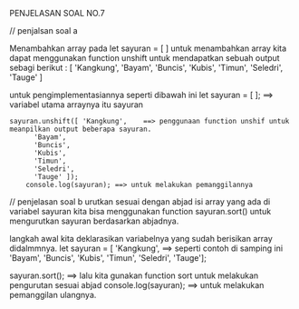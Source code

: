 PENJELASAN SOAL NO.7 

// penjalsan soal a 

Menambahkan array pada let sayuran = [ ]
untuk menambahkan array kita dapat menggunakan function unshift untuk mendapatkan sebuah output sebagi berikut :
[ 'Kangkung',
	'Bayam',
	'Buncis',
	'Kubis',
	'Timun',
	'Seledri',
	'Tauge' ]

untuk pengimplementasiannya seperti dibawah ini
let sayuran = [ ]; ==> variabel utama arraynya itu sayuran 

    sayuran.unshift([ 'Kangkung',    ==> penggunaan function unshif untuk meanpilkan output beberapa sayuran.
		  'Bayam',
		  'Buncis',
		  'Kubis',
		  'Timun',
		  'Seledri',
		  'Tauge' ]);
        console.log(sayuran); ==> untuk melakukan pemanggilannya

// penjelasan soal b 
urutkan sesuai dengan abjad isi array yang ada di variabel sayuran 
kita bisa menggunakan function sayuran.sort() untuk mengurutkan sayuran berdasarkan abjadnya. 

langkah awal kita deklarasikan variabelnya yang sudah berisikan array didalmmnya. 
let sayuran = [ 'Kangkung', ==> seperti contoh di samping ini 
		  'Bayam',
		  'Buncis',
		  'Kubis',
		  'Timun',
		  'Seledri',
		  'Tauge'];

sayuran.sort();  ==> lalu kita gunakan function sort untuk melakukan pengurutan sesuai abjad
console.log(sayuran); ==> untuk melakukan pemanggilan ulangnya. 
